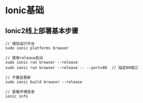 # Ionic基础

## Ionic2线上部署基本步骤

```
// 增加运行平台
sudo ionic platforms browser

// 使用release启动
sudo ionic run browser --release
sudo ionic run browser --release -- --port=80  // 指定80端口

// 不重启更新
sudo ionic build browser --release

// 查看环境信息
ionic info
```

